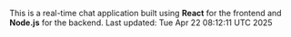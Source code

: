 This is a real-time chat application built using **React** for the frontend and **Node.js** for the backend.
Last updated: Tue Apr 22 08:12:11 UTC 2025
